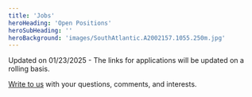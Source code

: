 ```yaml
---
title: 'Jobs'
heroHeading: 'Open Positions'
heroSubHeading: ''
heroBackground: 'images/SouthAtlantic.A2002157.1055.250m.jpg'
---
```


Updated on 01/23/2025 - The links for applications will be updated on a rolling basis.

[Write to us](inmos@geog.ucsb.edu) with your questions, comments, and interests.

<!---
InMOS affirms the value of differing perspectives in Sciences. To ensure a diverse applicant pool and equitable review for all open positions, we will:
* solicit internationally through broad networks, including throughout the Global South,
* augment the recruitment via peer-to-peer contacts (recognizing that diverse recruitment requires more than advertising),
* establish a shared oversight committee for all hires including at least one outside expert in DEIA.
--->

<!---
M²LInES affirms the value of differing perspectives in Sciences. As such, we strongly encourage applications from women, racial and ethnic minorities, and other individuals who are under-represented in the profession, across color, creed, race, ethnic and national origin, physical ability, gender and sexual identity, or any other legally protected basis.
--->

<!---
### Princeton University/GFDL

Postdoctoral researcher or more senior scientist for Ocean Surface Boundary Layer Mixing Parameterizations using Machine Learning. [Apply here](https://puwebp.princeton.edu/AcadHire/apply/application.xhtml?listingId=36662)
--->



<!---
### New York University (NYU)
--->

<!--- Associate Research Scientist at the interface between climate modeling and machine learning. The successful candidate will be hired by Columbia University but the main work location will be at NCAR (Boulder, CO). [Apply here](https://apply.interfolio.com/140294) --->

<!---
### University of California, Santa Barbara (UCSB)
--->
